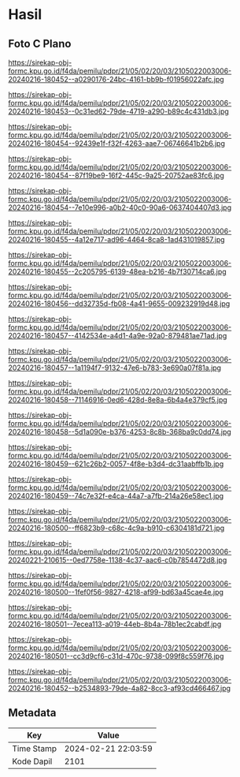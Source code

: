 # Hasil

## Foto C Plano

https://sirekap-obj-formc.kpu.go.id/f4da/pemilu/pdpr/21/05/02/20/03/2105022003006-20240216-180452--a0290176-24bc-4161-bb9b-f01956022afc.jpg

https://sirekap-obj-formc.kpu.go.id/f4da/pemilu/pdpr/21/05/02/20/03/2105022003006-20240216-180453--0c31ed62-79de-4719-a290-b89c4c431db3.jpg

https://sirekap-obj-formc.kpu.go.id/f4da/pemilu/pdpr/21/05/02/20/03/2105022003006-20240216-180454--92439e1f-f32f-4263-aae7-06746641b2b6.jpg

https://sirekap-obj-formc.kpu.go.id/f4da/pemilu/pdpr/21/05/02/20/03/2105022003006-20240216-180454--87f19be9-16f2-445c-9a25-20752ae83fc6.jpg

https://sirekap-obj-formc.kpu.go.id/f4da/pemilu/pdpr/21/05/02/20/03/2105022003006-20240216-180454--7e10e996-a0b2-40c0-90a6-0637404407d3.jpg

https://sirekap-obj-formc.kpu.go.id/f4da/pemilu/pdpr/21/05/02/20/03/2105022003006-20240216-180455--4a12e717-ad96-4464-8ca8-1ad431019857.jpg

https://sirekap-obj-formc.kpu.go.id/f4da/pemilu/pdpr/21/05/02/20/03/2105022003006-20240216-180455--2c205795-6139-48ea-b216-4b7f30714ca6.jpg

https://sirekap-obj-formc.kpu.go.id/f4da/pemilu/pdpr/21/05/02/20/03/2105022003006-20240216-180456--dd32735d-fb08-4a41-9655-009232919d48.jpg

https://sirekap-obj-formc.kpu.go.id/f4da/pemilu/pdpr/21/05/02/20/03/2105022003006-20240216-180457--4142534e-a4d1-4a9e-92a0-879481ae71ad.jpg

https://sirekap-obj-formc.kpu.go.id/f4da/pemilu/pdpr/21/05/02/20/03/2105022003006-20240216-180457--1a1194f7-9132-47e6-b783-3e690a07f81a.jpg

https://sirekap-obj-formc.kpu.go.id/f4da/pemilu/pdpr/21/05/02/20/03/2105022003006-20240216-180458--71146916-0ed6-428d-8e8a-6b4a4e379cf5.jpg

https://sirekap-obj-formc.kpu.go.id/f4da/pemilu/pdpr/21/05/02/20/03/2105022003006-20240216-180458--5d1a090e-b376-4253-8c8b-368ba9c0dd74.jpg

https://sirekap-obj-formc.kpu.go.id/f4da/pemilu/pdpr/21/05/02/20/03/2105022003006-20240216-180459--621c26b2-0057-4f8e-b3d4-dc31aabffb1b.jpg

https://sirekap-obj-formc.kpu.go.id/f4da/pemilu/pdpr/21/05/02/20/03/2105022003006-20240216-180459--74c7e32f-e4ca-44a7-a7fb-214a26e58ec1.jpg

https://sirekap-obj-formc.kpu.go.id/f4da/pemilu/pdpr/21/05/02/20/03/2105022003006-20240216-180500--ff6823b9-c68c-4c9a-b910-c6304181d721.jpg

https://sirekap-obj-formc.kpu.go.id/f4da/pemilu/pdpr/21/05/02/20/03/2105022003006-20240221-210615--0ed7758e-1138-4c37-aac6-c0b7854472d8.jpg

https://sirekap-obj-formc.kpu.go.id/f4da/pemilu/pdpr/21/05/02/20/03/2105022003006-20240216-180500--1fef0f56-9827-4218-af99-bd63a45cae4e.jpg

https://sirekap-obj-formc.kpu.go.id/f4da/pemilu/pdpr/21/05/02/20/03/2105022003006-20240216-180501--7ecea113-a019-44eb-8b4a-78b1ec2cabdf.jpg

https://sirekap-obj-formc.kpu.go.id/f4da/pemilu/pdpr/21/05/02/20/03/2105022003006-20240216-180501--cc3d9cf6-c31d-470c-9738-099f8c559f76.jpg

https://sirekap-obj-formc.kpu.go.id/f4da/pemilu/pdpr/21/05/02/20/03/2105022003006-20240216-180452--b2534893-79de-4a82-8cc3-af93cd466467.jpg


## Metadata

| Key        | Value               |
| ---------- | ------------------- |
| Time Stamp | 2024-02-21 22:03:59 |
| Kode Dapil | 2101                |



